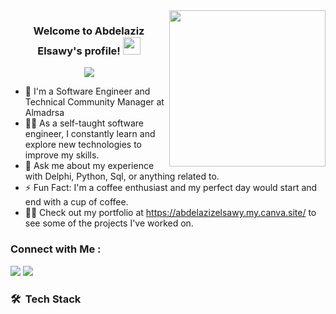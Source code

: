 
<img width="250" align="right" src="https://c.tenor.com/_DOBjnGspYAAAAAM/code-coding.gif">

<h3 align="center">
  Welcome to Abdelaziz Elsawy's profile!
  <img src="https://media.giphy.com/media/hvRJCLFzcasrR4ia7z/giphy.gif" width="28">
</h3>

<!-- Typing SVG by DenverCoder1 - https://github.com/DenverCoder1/readme-typing-svg -->
<p align="center">
  <a href="https://github.com/DenverCoder1/readme-typing-svg"><img src="https://readme-typing-svg.herokuapp.com/?lines=Full-stack%20web%20developer;Always%20learning%20new%20things&font=Fira%20Code&center=true&width=440&height=45&color=f75c7e&vCenter=true&size=22"></a>
</p> 

- 🏢 I'm a Software Engineer and Technical Community Manager at Almadrsa
- 👨‍💻 As a self-taught software engineer, I constantly learn and explore new technologies to improve my skills.
- 💬 Ask me about my experience with Delphi, Python, Sql, or anything related to.
- ⚡ Fun Fact: I'm a coffee enthusiast and my perfect day would start and end with a cup of coffee.
- 👨‍💻 Check out my portfolio at https://abdelazizelsawy.my.canva.site/ to see some of the projects I've worked on.


### Connect with Me :

<a href="https://www.linkedin.com/in/abdelaziz-elsawy/" target="_blank"><img src="https://img.shields.io/badge/Abdelaziz%20Elsawy-0077B5?style=for-the-badge&logo=Linkedin&logoColor=white"/></a>
<a href="https://t.me/AbdelazizElsawy" target="_blank"><img src="https://img.shields.io/badge/-Abdelaziz%20Elsawy-0077B5?style=for-the-badge&logo=Telegram&logoColor=white"/></a>

### 🛠 &nbsp;Tech Stack


</a>
